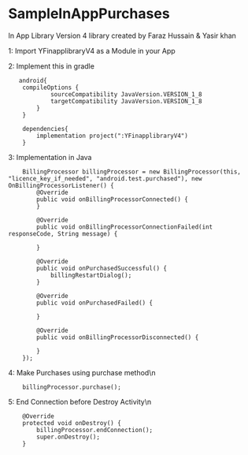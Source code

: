 # SampleInAppPurchases
In App Library Version 4
library created by Faraz Hussain & Yasir khan


1: Import YFinapplibraryV4 as a Module in your App

2: Implement this in gradle

       android{
        compileOptions {
                sourceCompatibility JavaVersion.VERSION_1_8
                targetCompatibility JavaVersion.VERSION_1_8
            }
        }

        dependencies{
            implementation project(":YFinapplibraryV4")
        }

3: Implementation in Java

        BillingProcessor billingProcessor = new BillingProcessor(this, "licence_key_if_needed", "android.test.purchased"), new OnBillingProcessorListener() {
            @Override
            public void onBillingProcessorConnected() {
            }

            @Override
            public void onBillingProcessorConnectionFailed(int responseCode, String message) {

            }

            @Override
            public void onPurchasedSuccessful() {
                billingRestartDialog();
            }

            @Override
            public void onPurchasedFailed() {

            }

            @Override
            public void onBillingProcessorDisconnected() {

            }
        });

4: Make Purchases using purchase method\n

        billingProcessor.purchase();


5: End Connection before Destroy Activity\n

        @Override
        protected void onDestroy() {
            billingProcessor.endConnection();
            super.onDestroy();
        }




